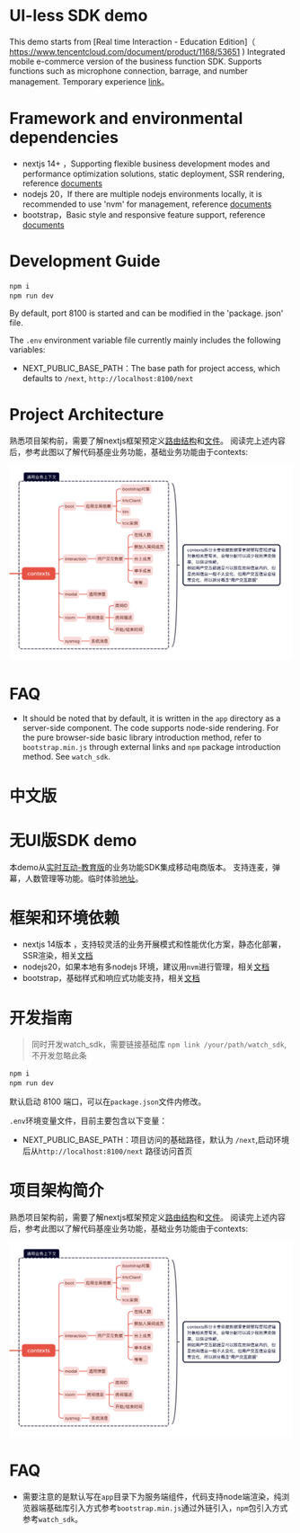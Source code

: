 # UI-less SDK demo


This demo starts from [Real time Interaction - Education Edition]（ https://www.tencentcloud.com/document/product/1168/53651 ) Integrated mobile e-commerce version of the business function SDK.
Supports functions such as microphone connection, barrage, and number management. Temporary experience [link](https://dev-class.qcloudclass.com/next/)。


# Framework and environmental dependencies
- nextjs 14+ ，Supporting flexible business development modes and performance optimization solutions, static deployment, SSR rendering, reference [documents](https://nextjs.org/docs)
- nodejs 20，If there are multiple nodejs environments locally, it is recommended to use 'nvm' for management, reference [documents](https://github.com/nvm-sh/nvm) 
- bootstrap，Basic style and responsive feature support, reference [documents](https://getbootstrap.com/docs/5.3/getting-started/introduction/)

# Development Guide

```bash
npm i 
npm run dev
```
By default, port 8100 is started and can be modified in the 'package. json' file.


The ` .env ` environment variable file currently mainly includes the following variables:

- NEXT_PUBLIC_BASE_PATH：The base path for project access, which defaults to `/next`, `http://localhost:8100/next` 
  
# Project Architecture

熟悉项目架构前，需要了解nextjs框架预定义[路由结构](https://nextjs.org/docs/app/building-your-application/routing/pages-and-layouts)和[文件](https://nextjs.org/docs/app/api-reference/file-conventions)。
阅读完上述内容后，参考此图以了解代码基座业务功能，基础业务功能由于contexts:

<img src='docs/contexts.png' />


# FAQ

- It should be noted that by default, it is written in the `app` directory as a server-side component. The code supports node-side rendering. For the pure browser-side basic library introduction method, refer to `bootstrap.min.js` through external links and `npm` package introduction method. See `watch_sdk`.




# 中文版


# 无UI版SDK demo
本demo从[实时互动-教育版](https://cloud.tencent.com/product/lcic)的业务功能SDK集成移动电商版本。
支持连麦，弹幕，人数管理等功能。临时体验[地址](https://dev-class.qcloudclass.com/next/)。


# 框架和环境依赖
- nextjs 14版本 ，支持较灵活的业务开展模式和性能优化方案，静态化部署，SSR渲染，相关[文档](https://nextjs.org/docs)
- nodejs20，如果本地有多nodejs 环境，建议用`nvm`进行管理，相关[文档](https://github.com/nvm-sh/nvm) 
- bootstrap，基础样式和响应式功能支持，相关[文档](https://getbootstrap.com/docs/5.3/getting-started/introduction/)

# 开发指南
> 同时开发watch_sdk，需要链接基础库 `npm link /your/path/watch_sdk`,不开发忽略此条

```bash
npm i 
npm run dev
```
默认启动 8100 端口，可以在`package.json`文件内修改。

`.env`环境变量文件，目前主要包含以下变量：

- NEXT_PUBLIC_BASE_PATH：项目访问的基础路径，默认为 `/next`,启动环境后从`http://localhost:8100/next` 路径访问首页
  
# 项目架构简介

熟悉项目架构前，需要了解nextjs框架预定义[路由结构](https://nextjs.org/docs/app/building-your-application/routing/pages-and-layouts)和[文件](https://nextjs.org/docs/app/api-reference/file-conventions)。
阅读完上述内容后，参考此图以了解代码基座业务功能，基础业务功能由于contexts:

<img src='docs/contexts.png' />


# FAQ

- 需要注意的是默认写在`app`目录下为服务端组件，代码支持node端渲染，纯浏览器端基础库引入方式参考`bootstrap.min.js`通过外链引入，`npm`包引入方式参考`watch_sdk`。


